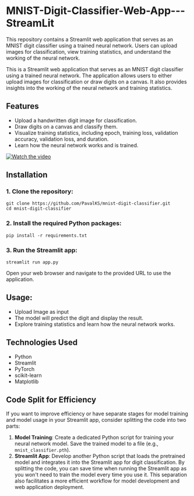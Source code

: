 # MNIST-Digit-Classifier-Web-App---StreamLit
This repository contains a Streamlit web application that serves as an MNIST digit classifier using a trained neural network. Users can upload images for classification, view training statistics, and understand the working of the neural network.

This is a Streamlit web application that serves as an MNIST digit classifier using a trained neural network. The application allows users to either upload images for classification or draw digits on a canvas. It also provides insights into the working of the neural network and training statistics.

## Features

- Upload a handwritten digit image for classification.
- Draw digits on a canvas and classify them.
- Visualize training statistics, including epoch, training loss, validation accuracy, validation loss, and duration.
- Learn how the neural network works and is trained.

[![Watch the video](https://img.youtube.com/vi/your_video_id/0.jpg)](https://www.youtube.com/watch?v=your_video_id)

## Installation

### 1. Clone the repository:

   ```
   git clone https://github.com/PavalKS/mnist-digit-classifier.git
   cd mnist-digit-classifier
   ```

### 2. Install the required Python packages:

  ```
  pip install -r requirements.txt
  ```

### 3. Run the Streamlit app:
  ```
  streamlit run app.py
  ```

Open your web browser and navigate to the provided URL to use the application.

## Usage:
- Upload Image as input
- The model will predict the digit and display the result.
- Explore training statistics and learn how the neural network works.

## Technologies Used
- Python
- Streamlit
- PyTorch
- scikit-learn
- Matplotlib


## Code Split for Efficiency
If you want to improve efficiency or have separate stages for model training and model usage in your Streamlit app, consider splitting the code into two parts:
1. **Model Training**: Create a dedicated Python script for training your neural network model. Save the trained model to a file (e.g., `mnist_classifier.pth`).
2. **Streamlit App**: Develop another Python script that loads the pretrained model and integrates it into the Streamlit app for digit classification.
By splitting the code, you can save time when running the Streamlit app as you won't need to train the model every time you use it. This separation also facilitates a more efficient workflow for model development and web application deployment.
